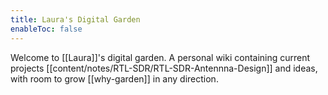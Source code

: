 ```yaml
---
title: Laura's Digital Garden
enableToc: false
---
```


Welcome to [[Laura]]'s digital garden. A personal wiki containing current projects [[content/notes/RTL-SDR/RTL-SDR-Antennna-Design]] and ideas, with room to grow [[why-garden]] in any direction.

